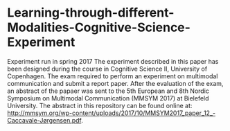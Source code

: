 # Learning-through-different-Modalities-Cognitive-Science-Experiment
Experiment run in spring 2017
The experiment described in this paper has been designed during the course in Cognitive Science II, University of Copenhagen. The exam required to perform an experiment on multimodal communication and submit a
report paper. After the evaluation of the exam, an abstract of the papaer was sent to the 5th European and 8th Nordic Symposium on Multimodal Communication (MMSYM 2017) at Bielefeld
University. The abstract in this repository can be found online at: http://mmsym.org/wp-content/uploads/2017/10/MMSYM2017_paper_12_-Caccavale-Jørgensen.pdf.
